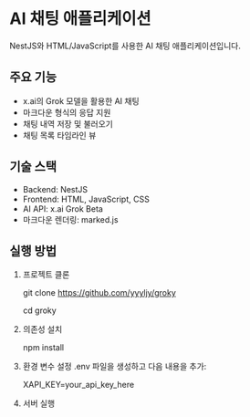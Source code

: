 # AI 채팅 애플리케이션

NestJS와 HTML/JavaScript를 사용한 AI 채팅 애플리케이션입니다.

## 주요 기능

- x.ai의 Grok 모델을 활용한 AI 채팅
- 마크다운 형식의 응답 지원
- 채팅 내역 저장 및 불러오기
- 채팅 목록 타임라인 뷰

## 기술 스택

- Backend: NestJS
- Frontend: HTML, JavaScript, CSS
- AI API: x.ai Grok Beta
- 마크다운 렌더링: marked.js

## 실행 방법

1. 프로젝트 클론

   git clone https://github.com/yyyljy/groky

   cd groky

2. 의존성 설치

   npm install

3. 환경 변수 설정
   .env 파일을 생성하고 다음 내용을 추가:

   XAPI_KEY=your_api_key_here

4. 서버 실행
